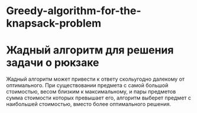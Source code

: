 # Greedy-algorithm-for-the-knapsack-problem

# Жадный алгоритм для решения задачи о рюкзаке

Жадный алгоритм может привести к ответу скольугодно далекому от оптимального. При существовании предмета с самой большой стоимостью, весом близким к максимальному, и пары предметов сумма стоимости которых превышает его, алгоритм выберет предмет с наибольшей стоимостью, вместо более оптимального решения. 
